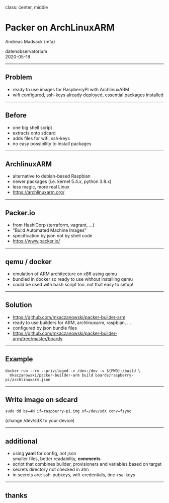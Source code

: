 class: center, middle

# Packer on ArchLinuxARM

Andreas Madsack (mfa)

datenobservatorium<br/>
2020-05-18

---

## Problem

- ready to use images for RaspberryPI with ArchlinuxARM
- wifi configured, ssh-keys already deployed, essential packages installed

---

## Before

- one big shell script
- extracts onto sdcard
- adds files for wifi, ssh-keys
- no easy possibility to install packages

---

## ArchlinuxARM

- alternative to debian-based Raspbian
- newer packages (i.e. kernel 5.4.x, python 3.8.x)
- less magic, more real Linux
- https://archlinuxarm.org/

---

## Packer.io

- from HashiCorp (terraform, vagrant, …)
- "Build Automated Machine Images"
- specification by json not by shell code
- https://www.packer.io/

---

## qemu / docker

- emulation of ARM architecture on x86 using qemu
- bundled in docker so ready to use without installing qemu
- could be used with bash script too. not that easy to setup!


---

## Solution

- https://github.com/mkaczanowski/packer-builder-arm
- ready to use builders for ARM, archlinuxarm, raspbian, …
- configured by json bundle files
- https://github.com/mkaczanowski/packer-builder-arm/tree/master/boards


---

## Example

```
docker run --rm --privileged -v /dev:/dev -v ${PWD}:/build \
  mkaczanowski/packer-builder-arm build boards/raspberry-pi/archlinuxarm.json
```


---

## Write image on sdcard

```
sudo dd bs=4M if=raspberry-pi.img of=/dev/sdX conv=fsync
```

(change /dev/sdX to your device)

---

## additional

- using **yaml** for config, not json  
  smaller files, better readability, **comments**  
- script that combines builder, provisioners and variables based on target
- secrets directory not checked in atm
- in secrets are: ssh-pubkeys, wifi-credentials, tinc-rsa-keys

---

## thanks

